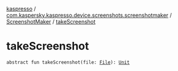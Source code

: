 [kaspresso](../../index.md) / [com.kaspersky.kaspresso.device.screenshots.screenshotmaker](../index.md) / [ScreenshotMaker](index.md) / [takeScreenshot](./take-screenshot.md)

# takeScreenshot

`abstract fun takeScreenshot(file: `[`File`](https://docs.oracle.com/javase/6/docs/api/java/io/File.html)`): `[`Unit`](https://kotlinlang.org/api/latest/jvm/stdlib/kotlin/-unit/index.html)